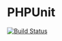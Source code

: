PHPUnit
====================

[![Build Status](https://travis-ci.org/phpactor/phpunit-extension.svg?branch=master)](https://travis-ci.org/phpactor/phpunit-extension)
